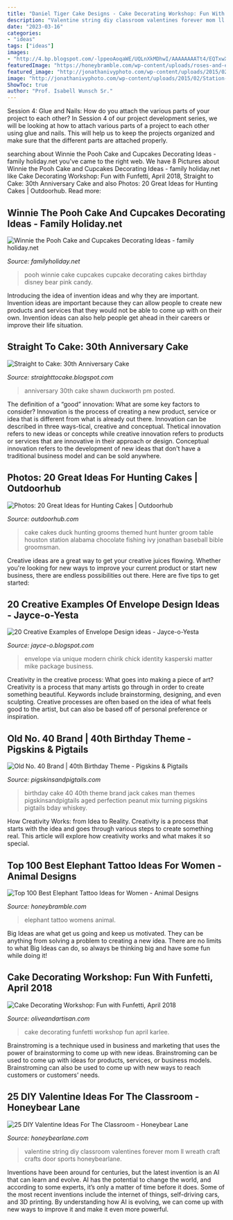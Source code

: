 ```yaml
---
title: "Daniel Tiger Cake Designs - Cake Decorating Workshop: Fun With Funfetti, April 2018"
description: "Valentine string diy classroom valentines forever mom ll wreath craft crafts door sports honeybearlane"
date: "2023-03-16"
categories:
- "ideas"
tags: ["ideas"]
images:
- "http://4.bp.blogspot.com/-lppeoAoqaWE/UQLnXkMDhwI/AAAAAAAATt4/EQTxwXNu2ms/s1600/18a-envelope-design.jpg"
featuredImage: "https://honeybramble.com/wp-content/uploads/roses-and-elephant-tattoo-womens-thighs.jpg"
featured_image: "http://jonathanivyphoto.com/wp-content/uploads/2015/02/Station-3-Wedding-Houston-02.jpg"
image: "http://jonathanivyphoto.com/wp-content/uploads/2015/02/Station-3-Wedding-Houston-02.jpg"
ShowToc: true
author: "Prof. Isabell Wunsch Sr."
---
```



Session 4: Glue and Nails: How do you attach the various parts of your project to each other?
In Session 4 of our project development series, we will be looking at how to attach various parts of a project to each other using glue and nails. This will help us to keep the projects organized and make sure that the different parts are attached properly.

	

		
searching about Winnie the Pooh Cake and Cupcakes Decorating Ideas - family holiday.net you've came to the right web. We have 8 Pictures about Winnie the Pooh Cake and Cupcakes Decorating Ideas - family holiday.net like Cake Decorating Workshop: Fun with Funfetti, April 2018, Straight to Cake: 30th Anniversary Cake and also Photos: 20 Great Ideas for Hunting Cakes | Outdoorhub. Read more:
		
    
## Winnie The Pooh Cake And Cupcakes Decorating Ideas - Family Holiday.net

<img loading=lazy src="http://www.familyholiday.net/wp-content/uploads/2012/12/Winnie-the-Pooh-Cake-and-Cupcakes-Decorating-Ideas_81.jpg" onerror="this.onerror=null;this.src='https://tse2.mm.bing.net/th?id=OIP._RcFnWo96-SFi9zHnnFyKQHaKH&amp;pid=15.1';" alt="Winnie the Pooh Cake and Cupcakes Decorating Ideas - family holiday.net">

_Source: familyholiday.net_

>pooh winnie cake cupcakes cupcake decorating cakes birthday disney bear pink candy. 

	

Introducing the idea of invention ideas and why they are important.
Invention ideas are important because they can allow people to create new products and services that they would not be able to come up with on their own. Invention ideas can also help people get ahead in their careers or improve their life situation.

    
## Straight To Cake: 30th Anniversary Cake

<img loading=lazy src="http://1.bp.blogspot.com/-9Ip_Dp8n6HM/UDRFXPbn-XI/AAAAAAAAA7k/oBLLH55UYsI/s1600/Anniversary2.jpg" onerror="this.onerror=null;this.src='https://tse3.mm.bing.net/th?id=OIP.fXuJOgTchpl9JKfbl0zXZAHaHn&amp;pid=15.1';" alt="Straight to Cake: 30th Anniversary Cake">

_Source: straighttocake.blogspot.com_

>anniversary 30th cake shawn duckworth pm posted. 

	

The definition of a “good” innovation: What are some key factors to consider?
Innovation is the process of creating a new product, service or idea that is different from what is already out there. Innovation can be described in three ways-tical, creative and conceptual. Thetical innovation refers to new ideas or concepts while creative innovation refers to products or services that are innovative in their approach or design. Conceptual innovation refers to the development of new ideas that don't have a traditional business model and can be sold anywhere.

    
## Photos: 20 Great Ideas For Hunting Cakes | Outdoorhub

<img loading=lazy src="http://jonathanivyphoto.com/wp-content/uploads/2015/02/Station-3-Wedding-Houston-02.jpg" onerror="this.onerror=null;this.src='https://tse2.mm.bing.net/th?id=OIP.uQCj0vIX0wQHVqyMH_56gAHaLI&amp;pid=15.1';" alt="Photos: 20 Great Ideas for Hunting Cakes | Outdoorhub">

_Source: outdoorhub.com_

>cake cakes duck hunting grooms themed hunt hunter groom table houston station alabama chocolate fishing ivy jonathan baseball bible groomsman. 

	

Creative ideas are a great way to get your creative juices flowing. Whether you're looking for new ways to improve your current product or start new business, there are endless possibilities out there. Here are five tips to get started:

    
## 20 Creative Examples Of Envelope Design Ideas - Jayce-o-Yesta

<img loading=lazy src="http://4.bp.blogspot.com/-lppeoAoqaWE/UQLnXkMDhwI/AAAAAAAATt4/EQTxwXNu2ms/s1600/18a-envelope-design.jpg" onerror="this.onerror=null;this.src='https://tse3.mm.bing.net/th?id=OIP.okNrtUn533zz3_zjiWzAjAHaFj&amp;pid=15.1';" alt="20 Creative Examples of Envelope Design ideas - Jayce-o-Yesta">

_Source: jayce-o.blogspot.com_

>envelope via unique modern chirik chick identity kasperski matter mike package business. 

	

Creativity in the creative process: What goes into making a piece of art?
Creativity is a process that many artists go through in order to create something beautiful. Keywords include brainstorming, designing, and even sculpting. Creative processes are often based on the idea of what feels good to the artist, but can also be based off of personal preference or inspiration.

    
## Old No. 40 Brand | 40th Birthday Theme - Pigskins &amp; Pigtails

<img loading=lazy src="http://www.pigskinsandpigtails.com/wp-content/uploads/2013/05/cake-564x800.jpg" onerror="this.onerror=null;this.src='https://tse4.mm.bing.net/th?id=OIP.UClvHHoNznCGlPscEQGN5QHaKg&amp;pid=15.1';" alt="Old No. 40 Brand | 40th Birthday Theme - Pigskins &amp; Pigtails">

_Source: pigskinsandpigtails.com_

>birthday cake 40 40th theme brand jack cakes man themes pigskinsandpigtails aged perfection peanut mix turning pigskins pigtails bday whiskey. 

	

How Creativity Works: from Idea to Reality.
Creativity is a process that starts with the idea and goes through various steps to create something real. This article will explore how creativity works and what makes it so special.

    
## Top 100 Best Elephant Tattoo Ideas For Women - Animal Designs

<img loading=lazy src="https://honeybramble.com/wp-content/uploads/roses-and-elephant-tattoo-womens-thighs.jpg" onerror="this.onerror=null;this.src='https://tse3.mm.bing.net/th?id=OIP.gcj0UX6HWjSOGecRAiElsQHaHa&amp;pid=15.1';" alt="Top 100 Best Elephant Tattoo Ideas for Women - Animal Designs">

_Source: honeybramble.com_

>elephant tattoo womens animal. 

	

Big Ideas are what get us going and keep us motivated. They can be anything from solving a problem to creating a new idea. There are no limits to what Big Ideas can do, so always be thinking big and have some fun while doing it!

    
## Cake Decorating Workshop: Fun With Funfetti, April 2018

<img loading=lazy src="https://i2.wp.com/www.oliveandartisan.com/wp-content/uploads/2018/03/IMG_8180-e1520904460305.jpg?resize=1080%2C1620&amp;ssl=1" onerror="this.onerror=null;this.src='https://tse3.mm.bing.net/th?id=OIP.Hm90bcBuR6bpCQOm0PLu9gHaLH&amp;pid=15.1';" alt="Cake Decorating Workshop: Fun with Funfetti, April 2018">

_Source: oliveandartisan.com_

>cake decorating funfetti workshop fun april karlee. 

	

Brainstroming is a technique used in business and marketing that uses the power of brainstorming to come up with new ideas. Brainstroming can be used to come up with ideas for products, services, or business models. Brainstroming can also be used to come up with new ways to reach customers or customers’ needs.

    
## 25 DIY Valentine Ideas For The Classroom - Honeybear Lane

<img loading=lazy src="https://www.honeybearlane.com/wp-content/uploads/2016/01/val8.jpg" onerror="this.onerror=null;this.src='https://tse1.mm.bing.net/th?id=OIP.kgodZDxYSzGw2zvH2FaKewHaKX&amp;pid=15.1';" alt="25 DIY Valentine Ideas For The Classroom - Honeybear Lane">

_Source: honeybearlane.com_

>valentine string diy classroom valentines forever mom ll wreath craft crafts door sports honeybearlane. 

	

Inventions have been around for centuries, but the latest invention is an AI that can learn and evolve. AI has the potential to change the world, and according to some experts, it’s only a matter of time before it does. Some of the most recent inventions include the internet of things, self-driving cars, and 3D printing. By understanding how AI is evolving, we can come up with new ways to improve it and make it even more powerful.

